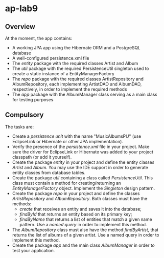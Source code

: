 # ap-lab9

## Overview
At the moment, the app contains:
- A working JPA app using the Hibernate ORM and a PostgreSQL database
- A well-configured persistence.xml file
- The *entity* package with the required classes Artist and Album
- The *util* package with the required PersistenceUtil singleton used to create a static instance of a EntityManagerFactory
- The *repo* package with the required classes ArtistRepository and AlbumRepository, each implementing ArtistDAO and AlbumDAO, respectively, in order to implement the required methods
- The *app* package with the AlbumManager class serving as a main class for testing purposes

## Compulsory
The tasks are:
- Create a *persistence unit* with the name "MusicAlbumsPU" (use EclipseLink or Hibernate or other JPA implementation).
- Verify the presence of the *persistence.xml* file in your project. Make sure the driver for EclipseLink or Hibernate was added to your project classpath (or add it yourself).
- Create the package *entity* in your project and define the entity classes *Artist* and *Album*. You may use the IDE support in order to generate entity classes from database tables.
- Create the package *util* containing a class called *PersistenceUtil*. This class must contain a method for creating/returning an *EntityManagerFactory* object. Implement the *Singleton* design pattern.
- Create the package *repo* in your project and define the classes *ArtistRepository* and *AlbumRepository*. Both classes must have the methods:
  - *create* that receives an entity and saves it into the database;
  - *findById* that returns an entity based on its primary key;
  - *findByName* that returns a list of entities that match a given name pattern. Use a *named query* in order to implement this method. 
- The *AlbumRepository* class must also have the method *findByArtist*, that returns the list of albums of a given artist. Use a named query in order to implement this method.
- Create the package *app* and the main class *AlbumManager* in order to test your application.